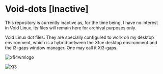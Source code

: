 # Void-dots [Inactive]

This repository is currently inactive as, for the time being, I have no interest in Void Linux. Its files will remain here for archival purposes only.


Void Linux dot files. They are specially configured to work on my desktop environment, which is a hybrid between the Xfce desktop environment and the i3-gaps window manager. One may call it Xi3-gaps. 

![xfi4wmlogo](https://user-images.githubusercontent.com/64110504/93293153-8b2e8380-f7a4-11ea-885d-c97c8591f5af.png)

![Xi3](https://user-images.githubusercontent.com/64110504/93421491-ba112c00-f86e-11ea-81de-397bf6cd20a3.png)

